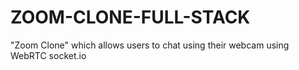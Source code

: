 # ZOOM-CLONE-FULL-STACK
"Zoom Clone" which allows users to chat using their webcam using WebRTC  socket.io
